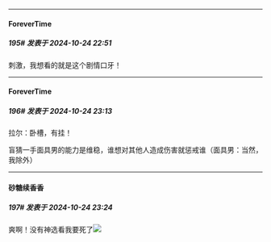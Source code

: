 ﻿
*****

####  ForeverTime  
##### 195#       发表于 2024-10-24 22:51

刺激，我想看的就是这个剧情口牙！


*****

####  ForeverTime  
##### 196#       发表于 2024-10-24 23:13

拉尔：卧槽，有挂！

盲猜一手面具男的能力是维稳，谁想对其他人造成伤害就惩戒谁（面具男：当然，我除外）


*****

####  砂糖续香香  
##### 197#       发表于 2024-10-24 23:24

爽啊！没有神选看我要死了<img src="https://static.saraba1st.com/image/smiley/face2017/210.gif" referrerpolicy="no-referrer">


